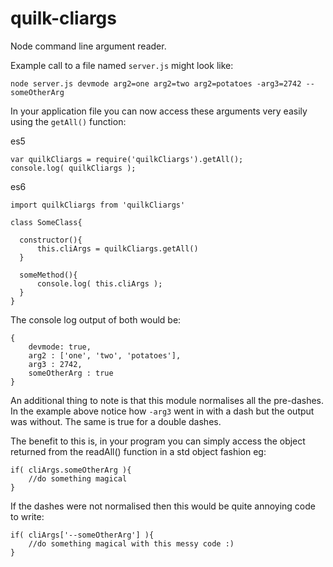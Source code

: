 # quilk-cliargs
Node command line argument reader.

Example call to a file named `server.js` might look like:

```
node server.js devmode arg2=one arg2=two arg2=potatoes -arg3=2742 --someOtherArg 
```

In your application file you can now access these arguments very easily using the `getAll()` function:

es5
```
var quilkCliargs = require('quilkCliargs').getAll();
console.log( quilkCliargs );
```

es6
```
import quilkCliargs from 'quilkCliargs'

class SomeClass{

  constructor(){
      this.cliArgs = quilkCliargs.getAll()
  }

  someMethod(){
      console.log( this.cliArgs );
  }
}
```


The console log output of both would be:
```
{
    devmode: true,
    arg2 : ['one', 'two', 'potatoes'],
    arg3 : 2742,
    someOtherArg : true
}
```

An additional thing to note is that this module normalises all the pre-dashes. 
In the example above notice how `-arg3` went in with a dash but the output was without. The same is true for a double dashes.

The benefit to this is, in your program you can simply access the object returned from the readAll() function in a std object fashion eg:
```
if( cliArgs.someOtherArg ){
    //do something magical
}
```

If the dashes were not normalised then this would be quite annoying code to write:
```
if( cliArgs['--someOtherArg'] ){
    //do something magical with this messy code :)
}
```
